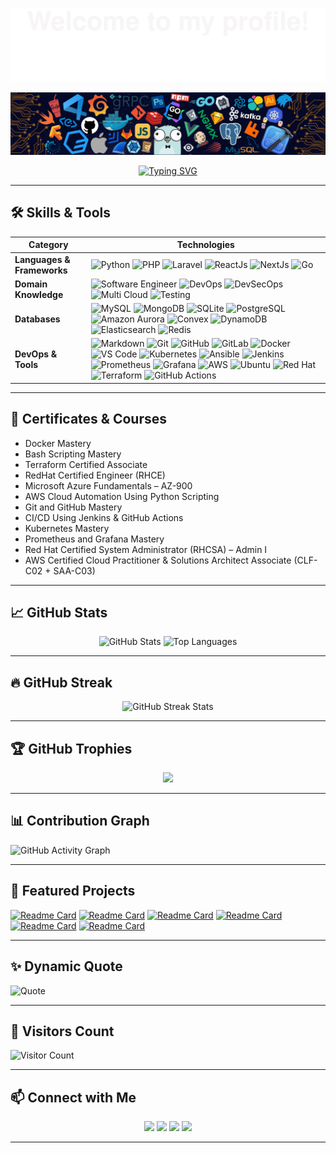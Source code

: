 <!-- Top Decorative Banner -->
![](assets/Bottom_up.svg)

<!-- Header Image -->
<p align="center">
  <img src="assets/src/header_.png" alt="header image" />
</p>

<!-- Typing Animation -->
<p align="center">
  <a href="https://git.io/typing-svg">
    <img src="https://readme-typing-svg.herokuapp.com?color=%23FFFFFF&center=true&vCenter=true&width=600&height=80&duration=4000&pause=1000&font=Fira%20Code&lines=Hi+there+👋,+I+am+Alfatih+Abdalla;Welcome+to+My+Profile!;Over+10+years+of+programming+experience;Always+learning+new+things;Machine+Learning,+DevOps,+MicroServices!" alt="Typing SVG" />
  </a>
</p>

---

## 🛠 Skills & Tools

| **Category**         | **Technologies** |
|----------------------|------------------|
| **Languages & Frameworks** | ![Python](https://img.shields.io/badge/-Python-3776AB?style=flat&logo=Python&logoColor=white) ![PHP](https://img.shields.io/badge/-PHP-444444?style=flat&logo=PHP) ![Laravel](https://img.shields.io/badge/-Laravel-444444?style=flat&logo=Laravel) ![ReactJs](https://img.shields.io/badge/-ReactJs-61DAFB?style=flat&logo=react&logoColor=white) ![NextJs](https://img.shields.io/badge/-NextJs-000000?style=flat&logo=next.js&logoColor=white) ![Go](https://img.shields.io/badge/-Go-00ADD8?style=flat&logo=go&logoColor=white) |
| **Domain Knowledge** | ![Software Engineer](https://img.shields.io/badge/-Software%20Engineer-2E8B57?style=flat&logoColor=white) ![DevOps](https://img.shields.io/badge/-DevOps-0A66C2?style=flat&logoColor=white) ![DevSecOps](https://img.shields.io/badge/-DevSecOps-8B0000?style=flat&logoColor=white) ![Multi Cloud](https://img.shields.io/badge/-Multi%20Cloud-6A5ACD?style=flat&logoColor=white) ![Testing](https://img.shields.io/badge/-Testing-FF1493?style=flat&logoColor=white) |
| **Databases**        | ![MySQL](https://img.shields.io/badge/-MySQL-444444?style=flat&logo=MySQL) ![MongoDB](https://img.shields.io/badge/-MongoDB-444444?style=flat&logo=MongoDB) ![SQLite](https://img.shields.io/badge/-SQLite-444444?style=flat&logo=SQLite) ![PostgreSQL](https://img.shields.io/badge/-PostgreSQL-336791?style=flat&logo=postgresql&logoColor=white) ![Amazon Aurora](https://img.shields.io/badge/-Amazon%20Aurora-232F3E?style=flat&logo=amazon-aws&logoColor=white) ![Convex](https://img.shields.io/badge/-Convex-000000?style=flat&logo=convex&logoColor=white) ![DynamoDB](https://img.shields.io/badge/-DynamoDB-4053D6?style=flat&logo=amazondynamodb&logoColor=white) ![Elasticsearch](https://img.shields.io/badge/-Elasticsearch-005571?style=flat&logo=elasticsearch&logoColor=white) ![Redis](https://img.shields.io/badge/-Redis-DC382D?style=flat&logo=redis&logoColor=white) |
| **DevOps & Tools**   | ![Markdown](https://img.shields.io/badge/-Markdown-2088FF?style=flat&logo=Markdown&logoColor=white) ![Git](https://img.shields.io/badge/-Git-004400?style=flat&logo=git) ![GitHub](https://img.shields.io/badge/-GitHub-444444?style=flat&logo=github) ![GitLab](https://img.shields.io/badge/-GitLab-444444?style=flat&logo=GitLab) ![Docker](https://img.shields.io/badge/-Docker-2496ED?style=flat&logo=docker&logoColor=white) ![VS Code](https://img.shields.io/badge/-VS%20Code-007ACC?style=flat&logo=visual-studio-code&logoColor=white) ![Kubernetes](https://img.shields.io/badge/-Kubernetes-326CE5?style=flat&logo=kubernetes&logoColor=white) ![Ansible](https://img.shields.io/badge/-Ansible-000000?style=flat&logo=ansible&logoColor=white) ![Jenkins](https://img.shields.io/badge/-Jenkins-D24939?style=flat&logo=jenkins&logoColor=white) ![Prometheus](https://img.shields.io/badge/-Prometheus-E6522C?style=flat&logo=prometheus&logoColor=white) ![Grafana](https://img.shields.io/badge/-Grafana-F46800?style=flat&logo=grafana&logoColor=white) ![AWS](https://img.shields.io/badge/-AWS-FF9900?style=flat&logo=amazonaws&logoColor=white) ![Ubuntu](https://img.shields.io/badge/-Ubuntu-E95420?style=flat&logo=ubuntu&logoColor=white) ![Red Hat](https://img.shields.io/badge/-Red%20Hat-CC0000?style=flat&logo=red-hat&logoColor=white) ![Terraform](https://img.shields.io/badge/-Terraform-844FBA?style=flat&logo=terraform&logoColor=white) ![GitHub Actions](https://img.shields.io/badge/-GitHub%20Actions-2088FF?style=flat&logo=githubactions&logoColor=white) |

---

## 📜 Certificates & Courses

- Docker Mastery  
- Bash Scripting Mastery  
- Terraform Certified Associate  
- RedHat Certified Engineer (RHCE)  
- Microsoft Azure Fundamentals – AZ-900  
- AWS Cloud Automation Using Python Scripting  
- Git and GitHub Mastery  
- CI/CD Using Jenkins & GitHub Actions  
- Kubernetes Mastery  
- Prometheus and Grafana Mastery  
- Red Hat Certified System Administrator (RHCSA) – Admin I  
- AWS Certified Cloud Practitioner & Solutions Architect Associate (CLF-C02 + SAA-C03)  

---

## 📈 GitHub Stats

<p align="center">
  <img src="https://github-readme-stats.vercel.app/api?username=fatihg80&show_icons=true&theme=tokyonight" alt="GitHub Stats" height="160" />
  <img src="https://github-readme-stats.vercel.app/api/top-langs/?username=fatihg80&layout=compact&theme=tokyonight" alt="Top Languages" height="160" />
</p>

---

## 🔥 GitHub Streak

<p align="center">
  <img src="https://github-readme-streak-stats.herokuapp.com/?user=fatihg80&theme=tokyonight" alt="GitHub Streak Stats" />
</p>

---

## 🏆 GitHub Trophies

<p align="center">
  <img src="https://github-profile-trophy.vercel.app/?username=fatihg80&theme=tokyonight&row=1&column=6" />
</p>

---

## 📊 Contribution Graph

![GitHub Activity Graph](https://github-readme-activity-graph.vercel.app/graph?username=fatihg80&theme=tokyo-night)

---


## 📌 Featured Projects

[![Readme Card](https://github-readme-stats.vercel.app/api/pin/?username=fatihg80&repo=fullstack-nextjs-mongodb-devops-boilerplate&theme=tokyonight)](https://github.com/fatihg80/fullstack-nextjs-mongodb-devops-boilerplate)
[![Readme Card](https://github-readme-stats.vercel.app/api/pin/?username=fatihg80&repo=ansible-jinja2-nginx-project&theme=tokyonight)](https://github.com/fatihg80/ansible-jinja2-nginx-project)
[![Readme Card](https://github-readme-stats.vercel.app/api/pin/?username=fatihg80&repo=Fullstack-User-Management-CRUD-App-with-Go-MySql-Next.js&theme=tokyonight)](https://github.com/fatihg80/Fullstack-User-Management-CRUD-App-with-Go-MySql-Next.js)
[![Readme Card](https://github-readme-stats.vercel.app/api/pin/?username=fatihg80&repo=taskmaster-golang&theme=tokyonight)](https://github.com/fatihg80/taskmaster-golang)
[![Readme Card](https://github-readme-stats.vercel.app/api/pin/?username=fatihg80&repo=LMS-Nextjs&theme=tokyonight)](https://github.com/fatihg80/LMS-Nextjs)
[![Readme Card](https://github-readme-stats.vercel.app/api/pin/?username=fatihg80&repo=n8n-free-automation-templates-5000&theme=tokyonight)](https://github.com/fatihg80/n8n-free-automation-templates-5000)


---

## ✨ Dynamic Quote

![Quote](https://quotes-github-readme.vercel.app/api?type=horizontal&theme=tokyonight)


---

## 👀 Visitors Count

![Visitor Count](https://komarev.com/ghpvc/?username=fatihg80&color=blue)


---


## 📫 Connect with Me

<p align="center">
  <a href="https://github.com/fatihg80"><img src="https://img.shields.io/badge/GitHub-444444?style=flat&logo=github&logoColor=white" /></a>
  <a href="https://fabdalla.dev"><img src="https://img.shields.io/badge/Resume-444444?style=flat&logo=resume&logoColor=white" /></a>
  <a href="https://www.linkedin.com/in/alfatihabdalla/"><img src="https://img.shields.io/badge/LinkedIn-0077B5?style=flat&logo=linkedin&logoColor=white" /></a>
  <a href="mailto:fabdalla782@gmail.com"><img src="https://img.shields.io/badge/Email-D14836?style=flat&logo=gmail&logoColor=white" /></a>
</p>

---
